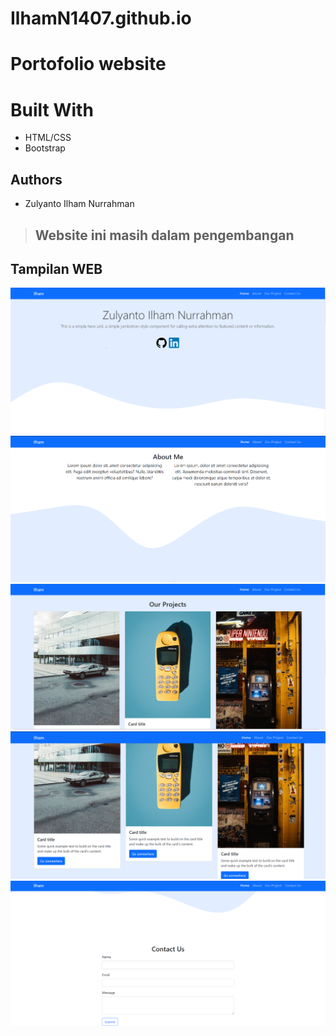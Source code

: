 # IlhamN1407.github.io
# Portofolio website
# Built With

- HTML/CSS
- Bootstrap

## Authors

- Zulyanto Ilham Nurrahman

> ## Website ini masih dalam pengembangan

## Tampilan WEB
![](/Assets/Capture.PNG)
![](/Assets/Capture1.PNG)
![](/Assets/Capture2.PNG)
![](/Assets/Capture3.PNG)
![](/Assets/Capture4.PNG)
